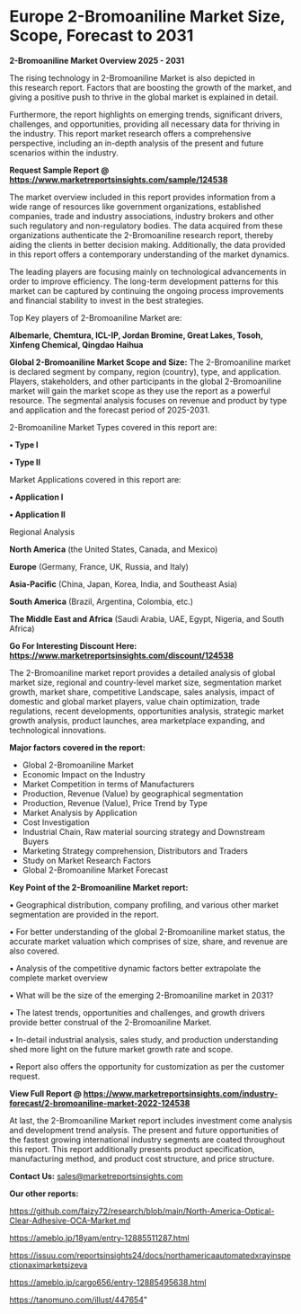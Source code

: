 # Europe 2-Bromoaniline Market Size, Scope, Forecast to 2031

<Strong> 2-Bromoaniline Market Overview 2025 - 2031</strong>

The rising technology in 2-Bromoaniline Market is also depicted in this research report. Factors that are boosting the growth of the market, and giving a positive push to thrive in the global market is explained in detail.

Furthermore, the report highlights on emerging trends, significant drivers, challenges, and opportunities, providing all necessary data for thriving in the industry. This report market research offers a comprehensive perspective, including an in-depth analysis of the present and future scenarios within the industry.

<strong>Request Sample Report @ <a href=https://www.marketreportsinsights.com/sample/124538>https://www.marketreportsinsights.com/sample/124538</a></strong>

The market overview included in this report provides information from a wide range of resources like government organizations, established companies, trade and industry associations, industry brokers and other such regulatory and non-regulatory bodies. The data acquired from these organizations authenticate the 2-Bromoaniline research report, thereby aiding the clients in better decision making. Additionally, the data provided in this report offers a contemporary understanding of the market dynamics.

The leading players are focusing mainly on technological advancements in order to improve efficiency. The long-term development patterns for this market can be captured by continuing the ongoing process improvements and financial stability to invest in the best strategies.

Top Key players of 2-Bromoaniline Market are:

<strong>Albemarle, Chemtura, ICL-IP, Jordan Bromine, Great Lakes, Tosoh, Xinfeng Chemical, Qingdao Haihua</strong>

<strong><b>Global 2-Bromoaniline Market Scope and Size:</b></strong>
The 2-Bromoaniline market is declared segment by company, region (country), type, and application. Players, stakeholders, and other participants in the global 2-Bromoaniline market will gain the market scope as they use the report as a powerful resource. The segmental analysis focuses on revenue and product by type and application and the forecast period of 2025-2031.

2-Bromoaniline Market Types covered in this report are:

<strong>• Type I

• Type II</strong>

Market Applications covered in this report are:

<strong>• Application I

• Application II</strong> 

Regional Analysis

<strong>North America</strong> (the United States, Canada, and Mexico)

<strong>Europe</strong> (Germany, France, UK, Russia, and Italy)

<strong>Asia-Pacific</strong> (China, Japan, Korea, India, and Southeast Asia)

<strong>South America</strong> (Brazil, Argentina, Colombia, etc.)

<strong>The Middle East and Africa</strong> (Saudi Arabia, UAE, Egypt, Nigeria, and South Africa)

<strong>Go For Interesting Discount Here: <a href=https://www.marketreportsinsights.com/discount/124538>https://www.marketreportsinsights.com/discount/124538</a></strong>

The 2-Bromoaniline market report provides a detailed analysis of global market size, regional and country-level market size, segmentation market growth, market share, competitive Landscape, sales analysis, impact of domestic and global market players, value chain optimization, trade regulations, recent developments, opportunities analysis, strategic market growth analysis, product launches, area marketplace expanding, and technological innovations.

<strong><b>Major factors covered in the report:</b></strong>
<ul>
  <li>Global 2-Bromoaniline Market </li>
  <li>Economic Impact on the Industry</li>
  <li>Market Competition in terms of Manufacturers</li>
  <li>Production, Revenue (Value) by geographical segmentation</li>
  <li>Production, Revenue (Value), Price Trend by Type</li>
  <li>Market Analysis by Application</li>
  <li>Cost Investigation</li>
  <li>Industrial Chain, Raw material sourcing strategy and Downstream Buyers</li>
  <li>Marketing Strategy comprehension, Distributors and Traders</li>
  <li>Study on Market Research Factors</li>
  <li>Global 2-Bromoaniline Market Forecast</li>
</ul>

<strong><b>Key Point of the 2-Bromoaniline Market report:</b></strong>

• Geographical distribution, company profiling, and various other market segmentation are provided in the report.

• For better understanding of the global 2-Bromoaniline market status, the accurate market valuation which comprises of size, share, and revenue are also covered.

• Analysis of the competitive dynamic factors better extrapolate the complete market overview

• What will be the size of the emerging 2-Bromoaniline market in 2031?

• The latest trends, opportunities and challenges, and growth drivers provide better construal of the 2-Bromoaniline Market.

• In-detail industrial analysis, sales study, and production understanding shed more light on the future market growth rate and scope.

• Report also offers the opportunity for customization as per the customer request.

<strong><b>View Full Report @ <a href=https://www.marketreportsinsights.com/industry-forecast/2-bromoaniline-market-2022-124538>https://www.marketreportsinsights.com/industry-forecast/2-bromoaniline-market-2022-124538</a></b></strong>


At last, the 2-Bromoaniline Market report includes investment come analysis and development trend analysis. The present and future opportunities of the fastest growing international industry segments are coated throughout this report. This report additionally presents product specification, manufacturing method, and product cost structure, and price structure.

<strong>Contact Us:</strong>
sales@marketreportsinsights.com

<strong>Our other reports:</strong>

<a href=https://github.com/faizy72/research/blob/main/North-America-Optical-Clear-Adhesive-OCA-Market.md>https://github.com/faizy72/research/blob/main/North-America-Optical-Clear-Adhesive-OCA-Market.md</a>

<a href=https://ameblo.jp/18yam/entry-12885511287.html>https://ameblo.jp/18yam/entry-12885511287.html</a>

<a href=https://issuu.com/reportsinsights24/docs/northamericaautomatedxrayinspectionaximarketsizeva>https://issuu.com/reportsinsights24/docs/northamericaautomatedxrayinspectionaximarketsizeva</a>

<a href=https://ameblo.jp/cargo656/entry-12885495638.html>https://ameblo.jp/cargo656/entry-12885495638.html</a>

<a href=https://tanomuno.com/illust/447654>https://tanomuno.com/illust/447654</a>"
